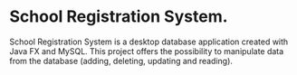 # School Registration System.
School Registration System is a desktop database application created with Java FX and MySQL.
This project offers the possibility to manipulate data from the database (adding, deleting, updating and reading).
